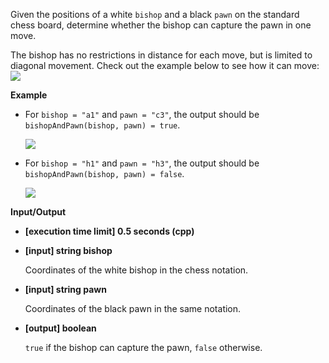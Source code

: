 
Given the positions of a white  `bishop`  and a black  `pawn`  on the standard chess board, determine whether the bishop can capture the pawn in one move.

The bishop has no restrictions in distance for each move, but is limited to diagonal movement. Check out the example below to see how it can move:  
![](https://codefightsuserpics.s3.amazonaws.com/tasks/bishopAndPawn/img/bishop.jpg?_tm=1493360096740)

**Example**

-   For  `bishop = "a1"`  and  `pawn = "c3"`, the output should be  
    `bishopAndPawn(bishop, pawn) = true`.
    
    ![](https://codefightsuserpics.s3.amazonaws.com/tasks/bishopAndPawn/img/ex1.jpg?_tm=1493360096945)
    
-   For  `bishop = "h1"`  and  `pawn = "h3"`, the output should be  
    `bishopAndPawn(bishop, pawn) = false`.
    
    ![](https://codefightsuserpics.s3.amazonaws.com/tasks/bishopAndPawn/img/ex2.jpg?_tm=1493360097459)
    

**Input/Output**

-   **\[execution time limit\] 0.5 seconds (cpp)**
    
-   **\[input\] string bishop**
    
    Coordinates of the white bishop in the  chess notation.
    
-   **\[input\] string pawn**
    
    Coordinates of the black pawn in the same notation.
    
-   **\[output\] boolean**
    
    `true`  if the bishop can capture the pawn,  `false`  otherwise.